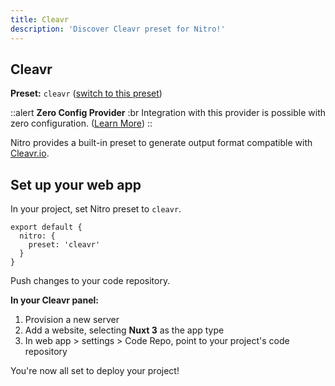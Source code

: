 ```yaml
---
title: Cleavr
description: 'Discover Cleavr preset for Nitro!'
---
```


## Cleavr

**Preset:** `cleavr` ([switch to this preset](/deploy/#changing-the-deployment-preset))

::alert
**Zero Config Provider**
:br
Integration with this provider is possible with zero configuration. ([Learn More](/deploy/#zero-config-providers))
::

Nitro provides a built-in preset to generate output format compatible with [Cleavr.io](https://cleavr.io/).

## Set up your web app

In your project, set Nitro preset to `cleavr`.

```
export default {
  nitro: {
    preset: 'cleavr'
  }
}
```
Push changes to your code repository.

**In your Cleavr panel:**

1. Provision a new server
2. Add a website, selecting **Nuxt 3** as the app type
3. In web app > settings > Code Repo, point to your project's code repository

You're now all set to deploy your project!
